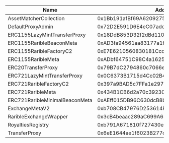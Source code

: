  Name | Address | Url 
 --- | --- | ---
 AssetMatcherCollection | 0x1Bb191afBf69A62092756d8e68AAf352A0b687C5 | https://testnet.vicgscan.xyz/address/0x1Bb191afBf69A62092756d8e68AAf352A0b687C5 
 DefaultProxyAdmin | 0x72D2E591D6E4eC07adcEc61d9A669AE4A454Bc6e | https://testnet.vicscan.xyz/address/0x72D2E591D6E4eC07adcEc61d9A669AE4A454Bc6e 
 ERC1155LazyMintTransferProxy | 0x18DdB853D32f2dBd11054d5C0ffB68d41D18AE50 | https://testnet.vicscan.xyz/address/0x18DdB853D32f2dBd11054d5C0ffB68d41D18AE50 
 ERC1155RaribleBeaconMeta | 0xAD3fa94561aa83177a1f3494CC75E26B78EAbDEf | https://testnet.vicscan.xyz/address/0xAD3fa94561aa83177a1f3494CC75E26B78EAbDEf 
 ERC1155RaribleFactoryC2 | 0xE7E6210560830181CccF72cB73cdeC8dDcC40969 | https://testnet.vicscan.xyz/address/0xE7E6210560830181CccF72cB73cdeC8dDcC40969 
 ERC1155RaribleMeta | 0xADbf64751C98C4a16257D94380C961627e281c81 | https://testnet.vicscan.xyz/address/0xADbf64751C98C4a16257D94380C961627e281c81 
 ERC20TransferProxy | 0x79B7dC2794860c7066e020a9d90f21FA0c8BEe83 | https://testnet.vicscan.xyz/address/0x79B7dC2794860c7066e020a9d90f21FA0c8BEe83 
 ERC721LazyMintTransferProxy | 0x0C6373B1715d4Cc02B4994b488c79772dd2aE2e0 | https://testnet.vicscan.xyz/address/0x0C6373B1715d4Cc02B4994b488c79772dd2aE2e0 
 ERC721RaribleFactoryC2 | 0x397a9BAD5c7FFa1e297c3f2F3243D92E3c3B6D8a | https://testnet.vicscan.xyz/address/0x397a9BAD5c7FFa1e297c3f2F3243D92E3c3B6D8a 
 ERC721RaribleMeta | 0x434B1CB6d2a70c392300e046FDb0c9DDC776B300 | https://testnet.vicscan.xyz/address/0x434B1CB6d2a70c392300e046FDb0c9DDC776B300 
 ERC721RaribleMinimalBeaconMeta | 0xAEff015DB96C630dcB8b72c90e7c6d14B1501553 | https://testnet.vicscan.xyz/address/0xAEff015DB96C630dcB8b72c90e7c6d14B1501553 
 ExchangeMetaV2 | 0xb708CB47976D253614F6b3b4E878959f208799B9 | https://testnet.vicscan.xyz/address/0xb708CB47976D253614F6b3b4E878959f208799B9 
 RaribleExchangeWrapper | 0x3cB4beaac289aC699A6b6d1d6FC2363fb9e3C648 | https://testnet.vicscan.xyz/address/0x3cB4beaac289aC699A6b6d1d6FC2363fb9e3C648 
 RoyaltiesRegistry | 0xb791A671810f727430e3F60d34a0edC4A371f09B | https://testnet.vicscan.xyz/address/0xb791A671810f727430e3F60d34a0edC4A371f09B 
 TransferProxy | 0x6eE1644ae1f6023B277c686bF832d0adcD4DFd91 | https://testnet.vicscan.xyz/address/0x6eE1644ae1f6023B277c686bF832d0adcD4DFd91 
